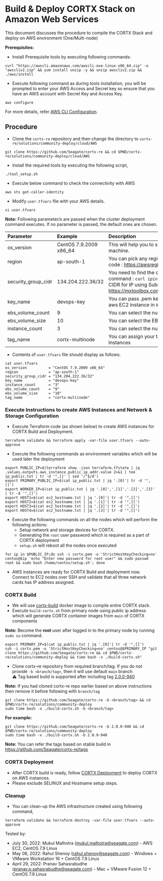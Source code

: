 # Build & Deploy CORTX Stack on Amazon Web Services 

This document discusses the procedure to compile the CORTX Stack and deploy on AWS environment (One/Multi-node)

**Prerequisites:**

 - Install Prerequisite tools by executing following commands:
 ```
 curl "https://awscli.amazonaws.com/awscli-exe-linux-x86_64.zip" -o "awscliv2.zip" && yum install unzip -y && unzip awscliv2.zip && ./aws/install
 ```
 - Execute following command as during tools installation, you will be prompted to enter your AWS Access and Secret key so ensure that you have an AWS account with Secret Key and Access Key.
 ```
 aws configure
 ``` 
 For more details, refer [AWS CLI Configuration](https://docs.aws.amazon.com/cli/latest/userguide/cli-configure-quickstart.html#cli-configure-quickstart-config).

## Procedure
- Clone the `cortx-re` repository and then change the directory to `cortx-re/solutions/community-deploy/cloud/AWS`
```
git clone https://github.com/Seagate/cortx-re && cd $PWD/cortx-re/solutions/community-deploy/cloud/AWS
```
- Install the required tools by executing the following script,
```
./tool_setup.sh
```
- Execute below command to check the connectivity with AWS
```
aws sts get-caller-identity
```
- Modify `user.tfvars` file with your AWS details.
```
vi user.tfvars
```
**Note:**
Following parameter/s are passed when the cluster deployment command executes. If no parameter is passed, the default ones are chosen.

| Parameter     | Example     | Description     |
| :------------- | :----------- | :---------|
| os_version      | CentOS 7.9.2009 x86_64  | This will help you to select the ami of EC2 machine. |
| region | ap-south-1 | You can pick any region from this region code : https://awsregion.info/  |
| security_group_cidr | 134.204.222.36/32  | You need to find the own Public IP using this command : `curl ipinfo.io/ip`. Also calculate CIDR for IP using Subnet Calculator from https://mxtoolbox.com/subnetcalculator.aspx |
| key_name | devops-key | You can pass .pem key file name to login to aws EC2 instance in `key_name`. |
| ebs_volume_count | 9 |  You can select the number of EBS volumes |
| ebs_volume_size | 10 |  You can select the EBS volume size |
| instance_count | 3  | You can select the number of EC2 instances |
| tag_name | cortx-multinode | You can assign your tag name to the EC2 Instances |

- Contents of `user.tfvars` file should display as follows:
```
cat user.tfvars
os_version          = "CentOS 7.9.2009 x86_64"
region              = "ap-south-1"
security_group_cidr = "134.204.222.36/32"
key_name            = "devops-key"
instance_count      = "3"
ebs_volume_count    = "9"
ebs_volume_size     = "10"
tag_name            = "cortx-multinode"
```

### Execute Instructions to create AWS Instances and Network & Storage Configuration
- Execute Terraform code (as shown below) to create AWS instances for CORTX Build and Deployment.
```
terraform validate && terraform apply -var-file user.tfvars --auto-approve
```
- Execute the following commands as environment variables which will be used later the deployment
```
export PUBLIC_IP=$(terraform show -json terraform.tfstate | jq .values.outputs.aws_instance_public_ip_addr.value 2>&1 | tee ip_public.txt | tr -d '",[]' | sed '/^$/d')
export PRIMARY_PUBLIC_IP=$(cat ip_public.txt | jq '.[0]'| tr -d '",[]')
export WORKER_IP=$(cat ip_public.txt | jq '.[0]','.[1]','.[2]','.[3]' | tr -d '",[]')
export HOST1=$(cat ec2_hostname.txt | jq '.[0]'| tr -d '",[]')
export HOST2=$(cat ec2_hostname.txt | jq '.[1]'| tr -d '",[]')
export HOST3=$(cat ec2_hostname.txt | jq '.[2]'| tr -d '",[]')
export HOST4=$(cat ec2_hostname.txt | jq '.[3]'| tr -d '",[]')
```
- Execute the following commands on all the nodes which will perform the following actions:
  - Setup network and storage devices for CORTX.
  - Generating the `root` user password which is required as a part of CORTX deployment
  - `setup.sh` will reboot all the nodes once executed
```
for ip in $PUBLIC_IP;do ssh -i cortx.pem -o 'StrictHostKeyChecking=no' centos@$ip 'echo "Enter new password for root user" && sudo passwd root && sudo bash /home/centos/setup.sh'; done
```
- AWS instances are ready for CORTX Build and deployment now. Connect to EC2 nodes over SSH and validate that all three network cards has IP address assigned.

### CORTX Build
- We will use [cortx-build](https://github.com/Seagate/cortx/pkgs/container/cortx-build) docker image to compile entire CORTX stack.
- Execute `build-cortx.sh` from primary node using public ip address which will generate CORTX container images from `main` of CORTX components

**Note:** Become the **root** user after logged in to the primary node by running `sudo su` command.
```
export PRIMARY_IP=$(cat ip_public.txt | jq '.[0]'| tr -d '",[]')
ssh -i cortx.pem -o 'StrictHostKeyChecking=no' centos@$PRIMARY_IP "git clone https://github.com/Seagate/cortx-re && cd $PWD/cortx-re/solutions/community-deploy && time bash -x ./build-cortx.sh"
```
- Clone cortx-re repository from required branch/tag. If you do not provide `-b <branch/tag>`, then it will use default `main` branch    
  :warning: Tag based build is supported after including tag [2.0.0-940](https://github.com/Seagate/cortx-re/releases/tag/2.0.0-940)
  
**Note:** If you had cloned cortx-re repo earlier based on above instructions then remove it before following with `branch/tag`
```
git clone https://github.com/Seagate/cortx-re -b <branch/tag> && cd $PWD/cortx-re/solutions/community-deploy
sudo time bash -x ./build-cortx.sh -b <branch/tag>
```

**For example:**
```
git clone https://github.com/Seagate/cortx-re -b 2.0.0-940 && cd $PWD/cortx-re/solutions/community-deploy
sudo time bash -x ./build-cortx.sh -b 2.0.0-940
```
**Note:** You can refer the tags based on stable build in https://github.com/Seagate/cortx-re/tags

### CORTX Deployment
- After CORTX build is ready, follow [CORTX Deployment](https://github.com/Seagate/cortx-re/blob/main/solutions/community-deploy/CORTX-Deployment.md) to deploy CORTX on AWS instances.   
- Please exclude SELINUX and Hostname setup steps.

### Cleanup
- You can clean-up the AWS infrastructure created using following command,
```
terraform validate && terraform destroy -var-file user.tfvars --auto-approve
```

Tested by:

* July 30, 2022: Mukul Malhotra (mukul.malhotra@seagate.com) - AWS EC2, CentOS 7.9 Linux
* May 06, 2022: Rahul Shenoy (rahul.shenoy@seagate.com) - Windows + VMware Workstation 16 + CentOS 7.9 Linux
* April 29, 2022: Pranav Sahasrabudhe (pranav.p.sahasrabudhe@seagate.com) - Mac + VMware Fusion 12 + CentOS 7.9 Linux
